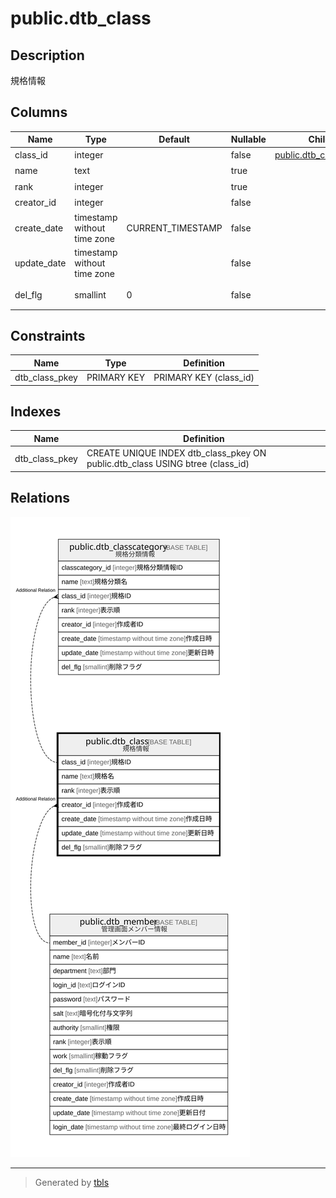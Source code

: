 # public.dtb_class

## Description

規格情報

## Columns

| Name | Type | Default | Nullable | Children | Parents | Comment |
| ---- | ---- | ------- | -------- | -------- | ------- | ------- |
| class_id | integer |  | false | [public.dtb_classcategory](public.dtb_classcategory.md) |  | 規格ID |
| name | text |  | true |  |  | 規格名 |
| rank | integer |  | true |  |  | 表示順 |
| creator_id | integer |  | false |  | [public.dtb_member](public.dtb_member.md) | 作成者ID |
| create_date | timestamp without time zone | CURRENT_TIMESTAMP | false |  |  | 作成日時 |
| update_date | timestamp without time zone |  | false |  |  | 更新日時 |
| del_flg | smallint | 0 | false |  |  | 削除フラグ |

## Constraints

| Name | Type | Definition |
| ---- | ---- | ---------- |
| dtb_class_pkey | PRIMARY KEY | PRIMARY KEY (class_id) |

## Indexes

| Name | Definition |
| ---- | ---------- |
| dtb_class_pkey | CREATE UNIQUE INDEX dtb_class_pkey ON public.dtb_class USING btree (class_id) |

## Relations

![er](public.dtb_class.svg)

---

> Generated by [tbls](https://github.com/k1LoW/tbls)
